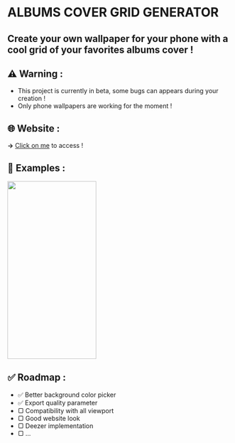 # ALBUMS COVER GRID GENERATOR

## Create your own wallpaper for your phone with a cool grid of your favorites albums cover !


## ⚠️ **Warning** :
  - This project is currently in beta, some bugs can appears during your creation !
  - Only phone wallpapers are working for the moment !

## 🌐 **Website** :
  **→** [Click on me](https://aube33.github.io/) to access !

## 📱 **Examples** :
<img src="https://gyazo.com/eb5c5741b6a9a16c692170a41a49c858.png" width="200" height="400" />


## ✅ **Roadmap** :
  - ✅ Better background color picker
  - ✅ Export quality parameter
  - ▢ Compatibility with all viewport
  - ▢ Good website look
  - ▢ Deezer implementation
  - ▢ ...
